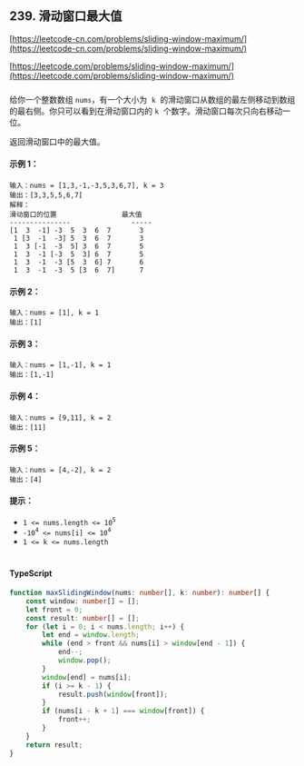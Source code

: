 ## 239. 滑动窗口最大值

[https://leetcode-cn.com/problems/sliding-window-maximum/](https://leetcode-cn.com/problems/sliding-window-maximum/)

[https://leetcode.com/problems/sliding-window-maximum/](https://leetcode.com/problems/sliding-window-maximum/)

###

给你一个整数数组 `nums`，有一个大小为  `k`  的滑动窗口从数组的最左侧移动到数组的最右侧。你只可以看到在滑动窗口内的 `k`  个数字。滑动窗口每次只向右移动一位。

返回滑动窗口中的最大值。

#### 示例 1：

```
输入：nums = [1,3,-1,-3,5,3,6,7], k = 3
输出：[3,3,5,5,6,7]
解释：
滑动窗口的位置                最大值
---------------               -----
[1  3  -1] -3  5  3  6  7       3
 1 [3  -1  -3] 5  3  6  7       3
 1  3 [-1  -3  5] 3  6  7       5
 1  3  -1 [-3  5  3] 6  7       5
 1  3  -1  -3 [5  3  6] 7       6
 1  3  -1  -3  5 [3  6  7]      7
```

#### 示例 2：

```
输入：nums = [1], k = 1
输出：[1]
```

#### 示例 3：

```
输入：nums = [1,-1], k = 1
输出：[1,-1]
```

#### 示例 4：

```
输入：nums = [9,11], k = 2
输出：[11]
```

#### 示例 5：

```
输入：nums = [4,-2], k = 2
输出：[4]
```

#### 提示：

-   `1 <= nums.length <= 10`<sup>`5`</sup>
-   `-10`<sup>`4`</sup>` <= nums[i] <= 10`<sup>`4`</sup>
-   `1 <= k <= nums.length`

#

#### TypeScript

```ts
function maxSlidingWindow(nums: number[], k: number): number[] {
    const window: number[] = [];
    let front = 0;
    const result: number[] = [];
    for (let i = 0; i < nums.length; i++) {
        let end = window.length;
        while (end > front && nums[i] > window[end - 1]) {
            end--;
            window.pop();
        }
        window[end] = nums[i];
        if (i >= k - 1) {
            result.push(window[front]);
        }
        if (nums[i - k + 1] === window[front]) {
            front++;
        }
    }
    return result;
}
```
